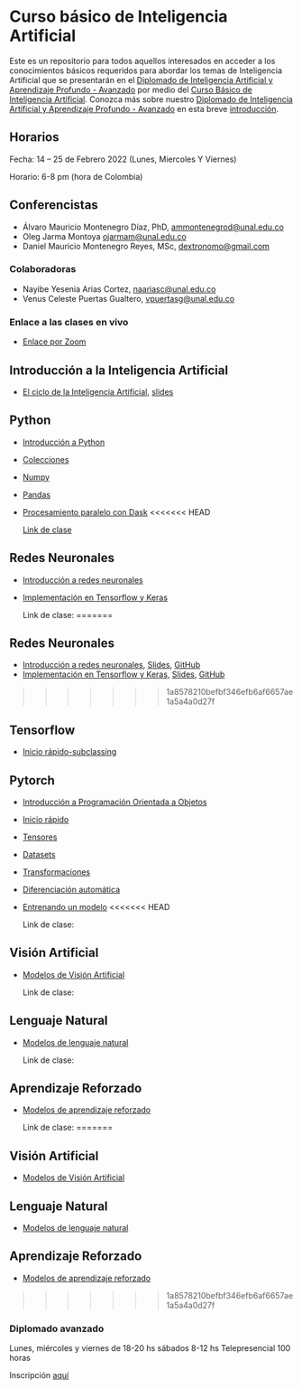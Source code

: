 # Curso básico de Inteligencia Artificial


Este es un repositorio para todos aquellos interesados en acceder a los conocimientos básicos requeridos para abordar los temas de Inteligencia Artificial que se presentarán en el [Diplomado de Inteligencia Artificial y Aprendizaje Profundo - Avanzado](https://aprendizajeprofundo.co/) por medio del [Curso Básico de Inteligencia Artificial](https://aprendizajeprofundo.co/ai-basico/).
Conozca más sobre nuestro [Diplomado de Inteligencia Artificial y Aprendizaje Profundo - Avanzado](https://www.youtube.com/watch?v=NeuhB3peBC8&t=2s) en esta breve [introducción](https://www.youtube.com/watch?v=NeuhB3peBC8&t=102s).

## Horarios
Fecha: 14 – 25 de Febrero 2022 (Lunes, Miercoles Y Viernes)

Horario: 6-8 pm (hora de Colombia)

## Conferencistas
- Álvaro Mauricio Montenegro Díaz, PhD, ammontenegrod@unal.edu.co
- Oleg Jarma Montoya ojarmam@unal.edu.co
- Daniel Mauricio Montenegro Reyes, MSc, dextronomo@gmail.com
### Colaboradoras
- Nayibe Yesenia Arias Cortez, naariasc@unal.edu.co
- Venus Celeste Puertas Gualtero, vpuertasg@unal.edu.co

### Enlace a las clases en vivo
 - [Enlace por Zoom](https://us02web.zoom.us/j/86057731334?pwd=MlgvU1cwZmtXbnBBSjVodmNaTDFLQT09)

## Introducción a la Inteligencia Artificial
  - [El ciclo de la Inteligencia Artificial](https://nbviewer.org/github/AprendizajeProfundo/Curso-Basico-IA/blob/main/Cuadernos/Mincurso_IA_00.ipynb), [slides](https://nbviewer.org/github/AprendizajeProfundo/Curso-Basico-IA/blob/main/Presentaciones/Mincurso_IA_00.slides.html#/1)

## Python
  - [Introducción a Python](https://nbviewer.org/github/AprendizajeProfundo/Curso-Basico-IA/blob/main/Cuadernos/Python_01_intro.ipynb)
  - [Colecciones](https://github.com/AprendizajeProfundo/Curso-Basico-IA/blob/main/Cuadernos/Python_02_colecciones.ipynb)
  - [Numpy](https://nbviewer.org/github/AprendizajeProfundo/Curso-Basico-IA/blob/main/Cuadernos/Python_03_numpy.ipynb)
  - [Pandas](https://github.com/AprendizajeProfundo/Curso-Basico-IA/blob/main/Cuadernos/Python_04_pandas.ipynb)
  - [Procesamiento paralelo con Dask]()
<<<<<<< HEAD

	[Link de clase](https://www.youtube.com/watch?v=y93yOCnylqM)

## Redes Neuronales
  - [Introducción a redes neuronales]()
  - [Implementación en Tensorflow y Keras]()

	Link de clase:
=======
	
## Redes Neuronales
  - [Introducción a redes neuronales](https://nbviewer.org/github/AprendizajeProfundo/Curso-Basico-IA/blob/main/Cuadernos/Minicurso_IA_02_01.ipynb), [Slides](https://nbviewer.org/github/AprendizajeProfundo/Curso-Basico-IA/blob/main/Presentaciones/Minicurso_IA_02_01.slides.html), [GitHub](https://github.com/AprendizajeProfundo/Curso-Basico-IA/blob/main/Cuadernos/Minicurso_IA_02_01.ipynb)
  - [Implementación en Tensorflow y Keras](https://nbviewer.org/github/AprendizajeProfundo/Curso-Basico-IA/blob/main/Cuadernos/Minicurso_IA_02_02.ipynb), [Slides](https://nbviewer.org/github/AprendizajeProfundo/Curso-Basico-IA/blob/main/Presentaciones/Minicurso_IA_02_02.slides.html), [GitHub](https://github.com/AprendizajeProfundo/Curso-Basico-IA/blob/main/Cuadernos/Minicurso_IA_02_02.ipynb)
	
>>>>>>> 1a8578210befbf346efb6af6657ae1a5a4a0d27f
## Tensorflow
  - [Inicio rápido-subclassing](https://github.com/AprendizajeProfundo/Curso-Basico-IA/blob/main/Cuadernos/Tensorflow-01.ipynb)

## Pytorch
  - [Introducción a Programación Orientada a Objetos]()
  - [Inicio rápido](https://nbviewer.org/github/AprendizajeProfundo/Curso-Basico-IA/blob/main/Cuadernos/Pythorch_01_inicio_rapido.ipynb)
  - [Tensores](https://nbviewer.org/github/AprendizajeProfundo/Curso-Basico-IA/blob/main/Cuadernos/Pythorch_02_tensores.ipynb)
  - [Datasets](https://nbviewer.org/github/AprendizajeProfundo/Curso-Basico-IA/blob/main/Cuadernos/Pythorch_03_datasets.ipynb)
  - [Transformaciones](https://nbviewer.org/github/AprendizajeProfundo/Curso-Basico-IA/blob/main/Cuadernos/Pythorch_04_transformaciones.ipynb)
  - [Diferenciación automática](https://nbviewer.org/github/AprendizajeProfundo/Curso-Basico-IA/blob/main/Cuadernos/Pythorch_05_diferenciacion_automatica.ipynb)
  - [Entrenando un modelo](https://nbviewer.org/github/AprendizajeProfundo/Curso-Basico-IA/blob/main/Cuadernos/Pythorch_06_implementacion_modelo.ipynb)
<<<<<<< HEAD

	Link de clase:

## Visión Artificial
  - [Modelos de Visión Artificial]()

	Link de clase:

## Lenguaje Natural
  - [Modelos de lenguaje natural]()

	Link de clase:


## Aprendizaje Reforzado
  - [Modelos de aprendizaje reforzado]()

	Link de clase:
=======

## Visión Artificial
  - [Modelos de Visión Artificial]()

## Lenguaje Natural
  - [Modelos de lenguaje natural]()

## Aprendizaje Reforzado
  - [Modelos de aprendizaje reforzado]()
>>>>>>> 1a8578210befbf346efb6af6657ae1a5a4a0d27f

### Diplomado avanzado
Lunes, miércoles y viernes de 18-20 hs sábados 8-12 hs Telepresencial 100 horas

Inscripción [aquí](http://ciencias.bogota.unal.edu.co/index.php?id=2074)
